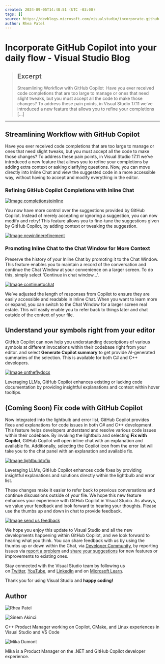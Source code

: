 ```yaml
---
created: 2024-09-05T14:48:51 (UTC -03:00)
tags: []
source: https://devblogs.microsoft.com/visualstudio/incorporate-github-copilot-into-your-daily-flow/
author: Rhea Patel
---
```


# Incorporate GitHub Copilot into your daily flow - Visual Studio Blog

> ## Excerpt
> Streamlining Workflow with GitHub Copilot  Have you ever received code completions that are too large to manage or ones that need slight tweaks, but you must accept all the code to make those changes? To address these pain points, in Visual Studio 17.11 we’ve introduced a new feature that allows you to refine your completions […]

---
## **Streamlining Workflow with GitHub Copilot** 

Have you ever received code completions that are too large to manage or ones that need slight tweaks, but you must accept all the code to make those changes? To address these pain points, in Visual Studio 17.11 we’ve introduced a new feature that allows you to refine your completions by adding extra context or asking clarifying questions. Now, you can move directly into Inline Chat and view the suggested code in a more accessible way, without having to accept and modify everything in the editor.

### **Refining GitHub Copilot Completions with Inline Chat**

[![Image completionstoinline](https://devblogs.microsoft.com/visualstudio/wp-content/uploads/sites/4/2024/09/completionstoinline.png)](https://devblogs.microsoft.com/visualstudio/wp-content/uploads/sites/4/2024/09/completionstoinline.png)

You now have more control over the suggestions provided by GitHub Copilot. Instead of merely accepting or ignoring a suggestion, you can now modify and retry! This feature allows you to fine-tune the suggestions given by GitHub Copilot, by adding context or tweaking the suggestion.

[![Image newinlinerefinement](https://devblogs.microsoft.com/visualstudio/wp-content/uploads/sites/4/2024/09/newinlinerefinement.png)](https://devblogs.microsoft.com/visualstudio/wp-content/uploads/sites/4/2024/09/newinlinerefinement.png)

### **Promoting Inline Chat to the Chat Window for More Context**

Preserve the history of your Inline Chat by promoting it to the Chat Window. This feature enables you to maintain a record of the conversation and continue the Chat Window at your convenience on a larger screen. To do this, simply select ‘Continue in chat window…’.

[![Image continuetochat](https://devblogs.microsoft.com/visualstudio/wp-content/uploads/sites/4/2024/09/continuetochat.png)](https://devblogs.microsoft.com/visualstudio/wp-content/uploads/sites/4/2024/09/continuetochat.png)

We’ve adjusted the length of responses from Copilot to ensure they are easily accessible and readable in Inline Chat. When you want to learn more or expand, you can switch to the Chat Window for a larger screen real estate. This will easily enable you to refer back to things later and chat outside of the context of your file.

## Understand your symbols right from your editor

GitHub Copilot can now help you understanding descriptions of various symbols at different invocations within their codebase right from your editor. and select **Generate Copilot summary** to get provide AI-generated summaries of the selection. This is available for both C# and C++ developers.

[![Image ontheflydocs](https://devblogs.microsoft.com/visualstudio/wp-content/uploads/sites/4/2024/09/ontheflydocs.png)](https://devblogs.microsoft.com/visualstudio/wp-content/uploads/sites/4/2024/09/ontheflydocs.png)

Leveraging LLMs, GitHub Copilot enhances existing or lacking code documentation by providing insightful explanations and context within hover tooltips.

## **(Coming Soon) Fix code with GitHub Copilot**

Now integrated into the lightbulb and error list, GitHub Copilot provides fixes and explanations for code issues in both C# and C++ development. This feature helps developers understand and resolve various code issues within their codebase. By invoking the lightbulb and selecting **Fix with Copilot**, GitHub Copilot will open inline chat with an explanation and available fix. Additionally, selecting the Copilot icon from the error list will take you to the chat panel with an explanation and available fix.

[![Image lightbulbtofix](https://devblogs.microsoft.com/visualstudio/wp-content/uploads/sites/4/2024/09/lightbulbtofix.png)](https://devblogs.microsoft.com/visualstudio/wp-content/uploads/sites/4/2024/09/lightbulbtofix.png)

Leveraging LLMs, GitHub Copilot enhances code fixes by providing insightful explanations and solutions directly within the lightbulb and error list.

These changes make it easier to refer back to previous conversations and continue discussions outside of your file. We hope this new feature enhances your experience with GitHub Copilot in Visual Studio. As always, we value your feedback and look forward to hearing your thoughts. Please use the thumbs up and down in chat to provide feedback.

[![Image send us feedback](https://devblogs.microsoft.com/visualstudio/wp-content/uploads/sites/4/2024/07/send-us-feedback.png)](https://devblogs.microsoft.com/visualstudio/wp-content/uploads/sites/4/2024/07/send-us-feedback.png)

We hope you enjoy this update to Visual Studio and all the new developments happening within GitHub Copilot, and we look forward to hearing what you think. You can share feedback with us by using the thumbs up or down within the Chat, via [Developer Community](https://developercommunity.visualstudio.com/home), by reporting issues via [report a problem](https://learn.microsoft.com/visualstudio/ide/how-to-report-a-problem-with-visual-studio?view=vs-2022) and [share your suggestions](https://developercommunity.microsoft.com/VisualStudio/suggest) for new features or improvements to existing ones.

Stay connected with the Visual Studio team by following us on [Twitter](https://twitter.com/VisualStudio), [YouTube](https://www.youtube.com/user/VisualStudio), and [LinkedIn](https://www.linkedin.com/showcase/microsoft-visual-studio/) and on [Microsoft Learn](https://learn.microsoft.com/en-us/visualstudio/?view=vs-2022).

Thank you for using Visual Studio and **happy coding!**

## Author

![Rhea Patel](https://devblogs.microsoft.com/visualstudio/wp-content/uploads/sites/4/2024/01/dp-1-96x96.jpg)

![Sinem Akinci](https://devblogs.microsoft.com/visualstudio/wp-content/uploads/sites/4/2023/10/i-WmBC8vP-X4-2-96x96.jpg)

C++ Product Manager working on Copilot, CMake, and Linux experiences in Visual Studio and VS Code

![Mika Dumont](https://devblogs.microsoft.com/visualstudio/wp-content/uploads/sites/4/2021/06/Mika-Headshot2-150x150.jpg)

Mika is a Product Manager on the .NET and GitHub Copilot developer experience.
